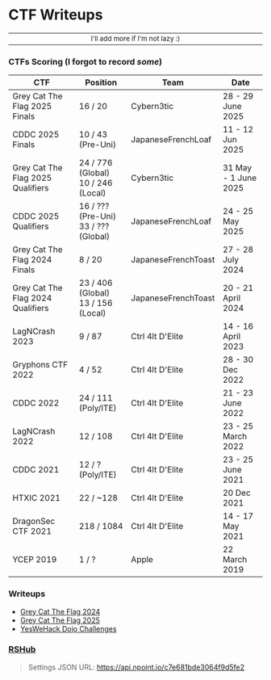 # CTF Writeups

<div align="center">
<table>
<tbody>
<td align="center">
<img width="2000" height="0"><br>
<sub>I'll add more if I'm not lazy :)</sub><br>
<img width="2000" height="0">
</td>
</tbody>
</table>
</div>

### CTFs Scoring (I forgot to record *some*)

| CTF | Position | Team | Date |
| --- | --- | --- | --- |
| Grey Cat The Flag 2025 Finals | 16 / 20 | Cybern3tic | 28 - 29 June 2025 |
| CDDC 2025 Finals | 10 / 43 (Pre-Uni) | JapaneseFrenchLoaf | 11 - 12 Jun 2025 |
| Grey Cat The Flag 2025 Qualifiers | 24 / 776 (Global)<br>10 / 246 (Local) | Cybern3tic | 31 May - 1 June 2025 |
| CDDC 2025 Qualifiers | 16 / ??? (Pre-Uni)<br>33 / ??? (Global) | JapaneseFrenchLoaf | 24 - 25 May 2025 |
| Grey Cat The Flag 2024 Finals | 8 / 20 | JapaneseFrenchToast | 27 - 28 July 2024 |
| Grey Cat The Flag 2024 Qualifiers | 23 / 406 (Global)<br>13 / 156 (Local) | JapaneseFrenchToast | 20 - 21 April 2024 |
| LagNCrash 2023 | 9 / 87 | Ctrl 4lt D'Elite | 14 - 16 April 2023 |
| Gryphons CTF 2022 | 4 / 52 | Ctrl 4lt D'Elite | 28 - 30 Dec 2022 |
| CDDC 2022 | 24 / 111 (Poly/ITE) | Ctrl 4lt D'Elite | 21 - 23 June 2022 |
| LagNCrash 2022 | 12 / 108 | Ctrl 4lt D'Elite | 23 - 25 March 2022 |
| CDDC 2021 | 12 / ? (Poly/ITE) | Ctrl 4lt D'Elite | 23 - 25 June 2021 |
| HTXIC 2021 | 22 / ~128 | Ctrl 4lt D'Elite | 20 Dec 2021 |
| DragonSec CTF 2021 | 218 / 1084 | Ctrl 4lt D'Elite | 14 - 17 May 2021 |
| YCEP 2019 | 1 / ? | Apple | 22 March 2019 |

### Writeups
- [Grey Cat The Flag 2024](./Grey%20Cat%20The%20Flag%202024/)
- [Grey Cat The Flag 2025](./Grey%20Cat%20The%20Flag%202025/)
- [YesWeHack Dojo Challenges](./YesWeHack%20Dojo%20Challenges/)

### [RSHub](https://0necloud.github.io/RSHub/)
> Settings JSON URL: https://api.npoint.io/c7e681bde3064f9d5fe2
